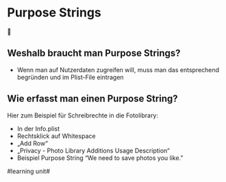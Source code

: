 # Purpose Strings
💬

## Weshalb braucht man Purpose Strings?

- Wenn man auf Nutzerdaten zugreifen will, muss man das entsprechend begründen und im Plist-File eintragen

## Wie erfasst man einen Purpose String?

Hier zum Beispiel für Schreibrechte in die Fotolibrary:

- In der Info.plist
- Rechtsklick auf Whitespace
- „Add Row“
- „Privacy - Photo Library Additions Usage Description“
- Beispiel Purpose String “We need to save photos you like.”


#learning unit#